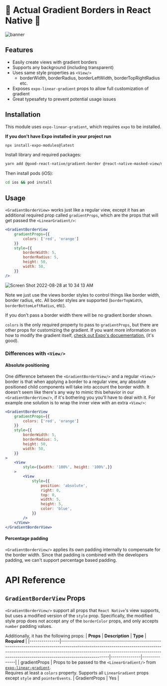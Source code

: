 # 🤯 Actual Gradient Borders in React Native 🤯
![banner](https://user-images.githubusercontent.com/12774588/187088570-5463dd82-6870-41a1-8b8a-6f6aa8c3f74c.png)
## Features
- Easily create views with gradient borders
- Supports any background (including transparent)
- Uses same style properties as `<View/>`
    - borderWidth, borderRadius, borderLeftWidth, borderTopRightRadius etc.
- Exposes `expo-linear-gradient` props to allow full customization of gradient
- Great typesafety to prevent potential usage issues



## Installation
This module uses `expo-linear-gradient`, which requires `expo` to be installed. 

**If you don't have Expo installed in your project run**
```sh
npx install-expo-modules@latest
```

Install library and required packages:

```sh
yarn add @good-react-native/gradient-border @react-native-masked-view/masked-view expo-linear-gradient
```

Then install pods (iOS):

```sh
cd ios && pod install
```

## Usage
`<GradientBorderView>` works just like a regular view, except it has an additional required prop called `gradientProps`, which are the props that will get passed the `<LinearGradient/>`:
```jsx
<GradientBorderView
    gradientProps={{
        colors: ['red', 'orange']
    }}
    style={{
        borderWidth: 5,
        borderRadius: 5,
        height: 50,
        width: 50,
    }}
/>
```

![Screen Shot 2022-08-28 at 10 34 13 AM](https://user-images.githubusercontent.com/12774588/187088606-53acce3f-41c2-4536-8e18-8f8c4b3506a7.png)

Note we just use the views border styles to control things like border width, border radius, etc.  All border styles are supported (`borderTopWidth`, `borderBottomLeftRadius`, etc).

If you don't pass a border width there will be no gradient border shown.

`colors` is the only required property to pass to `gradientProps`, but there are other props for customizing the gradient. If you want more information on how to modify the gradient itself, [check out Expo's docuementation.](https://docs.expo.dev/versions/latest/sdk/linear-gradient/) (it's good).

### Differences with `<View/>`
#### Absolute positioning
One difference between the `<GradientBorderView/>` and a regular `<View/>` border is that when applying a border to a regular view, any absolute positioned child components will take into account the border width. It doesn't seem like there's any way to mimic this behavior in our `<GradientBorderView/>`, if it's bothering you you'll have to deal with it. For example one solution is to wrap the inner view with an extra `<View/>`:

```jsx
<GradientBorderView
    gradientProps={{
        colors: ['red', 'orange']
    }}
    style={{
        borderWidth: 5,
        borderRadius: 5,
        height: 50,
        width: 50,
    }}
>
    <View
        style={{width: '100%', height: '100%',}}
    >
        <View 
            style={{
                position: 'absolute',
                right: 0,
                top: 0,
                width: 5, 
                height: 5,
                color: 'blue',
            }}
        />
    </View>
</GradientBorderView>
```

#### Percentage padding
`<GradientBorderView/>` applies its own padding internally to compensate for the border width. Since that padding is combined with the developers padding, we can't support percentage based padding.

# API Reference
## `GradientBorderView` Props
`<GradientBorderView/>` support all props that `React Native`'s view supports, but uses a modified version of the `style` prop. Specifically, the modified style prop does not accept any of the `borderColor` props, and only accepts `number` padding values.

Additionally, it has the following props:
| **Props**     | **Description**                                                                                                                                                                                                                                                  | **Type**      | **Required** |
|---------------|------------------------------------------------------------------------------------------------------------------------------------------------------------------------------------------------------------------------------------------------------------------|---------------|--------------|
| gradientProps | Props to be passed to the `<LinearGradient/>` from [`expo-linear-gradient`](https://docs.expo.dev/versions/latest/sdk/linear-gradient/<br>). <br>Requires at least a `colors` property. Supports all `LinearGradient` props except `style` and `pointerEvents`.  | GradientProps | Yes          |
